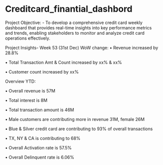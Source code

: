 # Creditcard_finantial_dashbord
Project Objective: - 
To develop a comprehensive credit card weekly dashboard that provides real-time insights into key performance metrics and trends, enabling stakeholders to monitor and analyze credit card operations effectively.

Project Insights- Week 53 (31st Dec)
WoW change:
• Revenue increased by 28.8%

• Total Transaction Amt & Count increased by xx% & xx%

• Customer count increased by xx%

Overview YTD:

• Overall revenue is 57M

• Total interest is 8M

• Total transaction amount is 46M

• Male customers are contributing more in revenue 31M, female 26M


• Blue & Silver credit card are contributing to 93% of overall transactions

• TX, NY & CA is contributing to 68%

• Overall Activation rate is 57.5%

• Overall Delinquent rate is 6.06%
